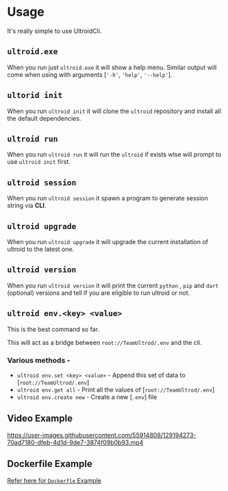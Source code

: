 # Usage
It's really simple to use UltroidCli.

## `ultroid.exe`
When you run just `ultroid.exe` it will show a help menu.
Similar output will come when using with arguments [`'-h'`, `'help'`, `'--help'`].

## `ultorid init`
When you run `ultroid init` it will clone the `ultroid` repository and install all the default dependencies.


## `ultroid run`
When you run `ultroid run` it will run the `ultroid` if exists wlse will prompt to use `ultroid init` first.


## `ultroid session`
When you run `ultroid session` it spawn a program to generate session string via **CLI**.


## `ultroid upgrade`
When you run `ultroid upgrade` it will upgrade the current installation of ultroid to the latest one.


## `ultroid version`
When you run `ultroid version` it will print the current `python` , `pip` and `dart` (optional) versions and tell if you are eligible to run ultroid or not.


## `ultroid env.<key> <value>`
This is the best command so far.

This will act as a bridge between `root://TeamUltrod/.env` and the cli.

### Various methods -
- `ultroid env.set <key> <value>` - Append this set of data to [`root://TeamUltrod/.env`]
- `ultroid env.get all` - Print all the values of [`root://TeamUltrod/.env`]
- `ultroid env.create new` - Create a new [`.env`] file


## Video Example
https://user-images.githubusercontent.com/55914808/129194273-70ad7180-dfeb-4d1d-9de7-3874f09b0b93.mp4

## Dockerfile Example
[Refer here for `Dockerfle` Example](https://github.com/BLUE-DEVIL1134/UltroidCli/blob/main/docs/Dockerfile)
